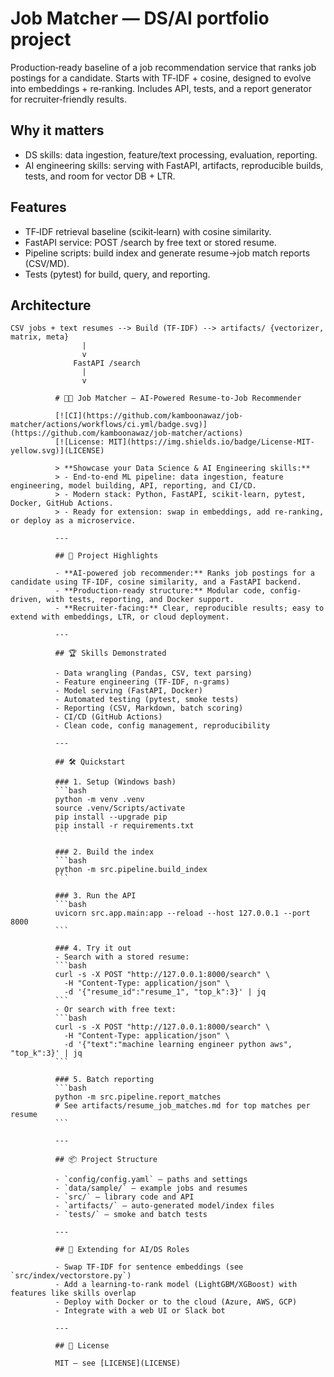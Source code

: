 # Job Matcher — DS/AI portfolio project

Production‑ready baseline of a job recommendation service that ranks job postings for a candidate. Starts with TF‑IDF + cosine, designed to evolve into embeddings + re‑ranking. Includes API, tests, and a report generator for recruiter‑friendly results.

## Why it matters
- DS skills: data ingestion, feature/text processing, evaluation, reporting.
- AI engineering skills: serving with FastAPI, artifacts, reproducible builds, tests, and room for vector DB + LTR.

## Features
- TF‑IDF retrieval baseline (scikit‑learn) with cosine similarity.
- FastAPI service: POST /search by free text or stored resume.
- Pipeline scripts: build index and generate resume→job match reports (CSV/MD).
- Tests (pytest) for build, query, and reporting.

## Architecture
```
CSV jobs + text resumes --> Build (TF-IDF) --> artifacts/ {vectorizer, matrix, meta}
                |
                v
              FastAPI /search
                |
                v

          # 🧑‍💼 Job Matcher — AI-Powered Resume-to-Job Recommender

          [![CI](https://github.com/kamboonawaz/job-matcher/actions/workflows/ci.yml/badge.svg)](https://github.com/kamboonawaz/job-matcher/actions)
          [![License: MIT](https://img.shields.io/badge/License-MIT-yellow.svg)](LICENSE)

          > **Showcase your Data Science & AI Engineering skills:**
          > - End-to-end ML pipeline: data ingestion, feature engineering, model building, API, reporting, and CI/CD.
          > - Modern stack: Python, FastAPI, scikit-learn, pytest, Docker, GitHub Actions.
          > - Ready for extension: swap in embeddings, add re-ranking, or deploy as a microservice.

          ---

          ## 🚀 Project Highlights

          - **AI-powered job recommender:** Ranks job postings for a candidate using TF‑IDF, cosine similarity, and a FastAPI backend.
          - **Production-ready structure:** Modular code, config-driven, with tests, reporting, and Docker support.
          - **Recruiter-facing:** Clear, reproducible results; easy to extend with embeddings, LTR, or cloud deployment.

          ---

          ## 🏆 Skills Demonstrated

          - Data wrangling (Pandas, CSV, text parsing)
          - Feature engineering (TF‑IDF, n-grams)
          - Model serving (FastAPI, Docker)
          - Automated testing (pytest, smoke tests)
          - Reporting (CSV, Markdown, batch scoring)
          - CI/CD (GitHub Actions)
          - Clean code, config management, reproducibility

          ---

          ## 🛠️ Quickstart

          ### 1. Setup (Windows bash)
          ```bash
          python -m venv .venv
          source .venv/Scripts/activate
          pip install --upgrade pip
          pip install -r requirements.txt
          ```

          ### 2. Build the index
          ```bash
          python -m src.pipeline.build_index
          ```

          ### 3. Run the API
          ```bash
          uvicorn src.app.main:app --reload --host 127.0.0.1 --port 8000
          ```

          ### 4. Try it out
          - Search with a stored resume:
          ```bash
          curl -s -X POST "http://127.0.0.1:8000/search" \
            -H "Content-Type: application/json" \
            -d '{"resume_id":"resume_1", "top_k":3}' | jq
          ```
          - Or search with free text:
          ```bash
          curl -s -X POST "http://127.0.0.1:8000/search" \
            -H "Content-Type: application/json" \
            -d '{"text":"machine learning engineer python aws", "top_k":3}' | jq
          ```

          ### 5. Batch reporting
          ```bash
          python -m src.pipeline.report_matches
          # See artifacts/resume_job_matches.md for top matches per resume
          ```

          ---

          ## 📦 Project Structure

          - `config/config.yaml` — paths and settings
          - `data/sample/` — example jobs and resumes
          - `src/` — library code and API
          - `artifacts/` — auto-generated model/index files
          - `tests/` — smoke and batch tests

          ---

          ## 🧩 Extending for AI/DS Roles

          - Swap TF‑IDF for sentence embeddings (see `src/index/vectorstore.py`)
          - Add a learning-to-rank model (LightGBM/XGBoost) with features like skills overlap
          - Deploy with Docker or to the cloud (Azure, AWS, GCP)
          - Integrate with a web UI or Slack bot

          ---

          ## 📄 License

          MIT — see [LICENSE](LICENSE)
